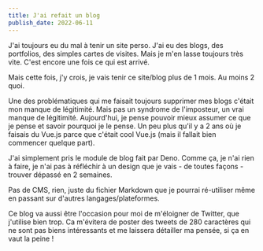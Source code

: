 ```yaml
---
title: J'ai refait un blog
publish_date: 2022-06-11
---
```


J'ai toujours eu du mal à tenir un site perso. J'ai eu des blogs, des portfolios, des simples cartes de visites. Mais je m'en lasse toujours très vite. C'est encore une fois ce qui est arrivé.

Mais cette fois, j'y crois, je vais tenir ce site/blog plus de 1 mois. Au moins 2 quoi.

Une des problématiques qui me faisait toujours supprimer mes blogs c'était mon manque de légitimité. Mais pas un syndrome de l'imposteur, un vrai manque de légitimité. Aujourd'hui, je pense pouvoir mieux assumer ce que je pense et savoir pourquoi je le pense. Un peu plus qu'il y a 2 ans où je faisais du Vue.js parce que c'était cool Vue.js (mais il fallait bien commencer quelque part).

J'ai simplement pris le module de blog fait par Deno. Comme ça, je n'ai rien à faire, je n'ai pas à réfléchir à un design que je vais - de toutes façons - trouver dépassé en 2 semaines.

Pas de CMS, rien, juste du fichier Markdown que je pourrai ré-utiliser même en passant sur d'autres langages/plateformes.

Ce blog va aussi être l'occasion pour moi de m'éloigner de Twitter, que j'utilise bien trop. Ca m'évitera de poster des tweets de 280 caractères qui ne sont pas biens intéressants et me laissera détailler ma pensée, si ça en vaut la peine !
